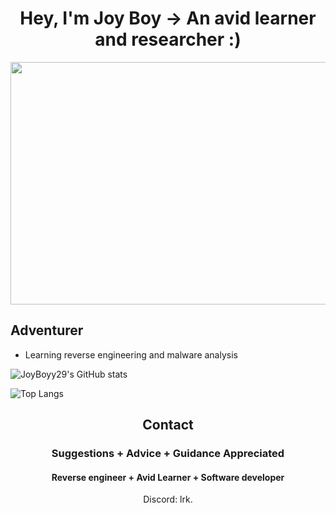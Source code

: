 
<h1 align="center">Hey, I'm Joy Boy -> An avid learner and researcher :)</h1>




<p align="center">
  <img width="870" height="388" src="https://github.com/posh5/S4NTADAY/blob/main/cyber.gif">
</p>


## Adventurer
- Learning reverse engineering and malware analysis


![JoyBoyy29's GitHub stats](https://github-readme-stats.vercel.app/api?username=joyboyy29&theme=tokyonight&show_icons=true)

![Top Langs](https://github-readme-stats.vercel.app/api/top-langs/?username=joyboyy29&theme=radical&border_radius=15&hide_border=true&hide=makefile&langs_count=3&bg_color=00000000)



<h2 align="center">Contact</h2>
<h3 align="center">Suggestions + Advice + Guidance Appreciated </h3>
<h4 align="center">Reverse engineer + Avid Learner + Software developer</h4>
<p align="center">Discord: lrk.</p>


</pre><br>


